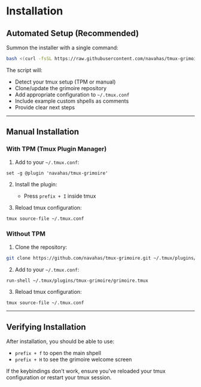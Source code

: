 # Installation

## Automated Setup (Recommended)

Summon the installer with a single command:

```bash
bash <(curl -fsSL https://raw.githubusercontent.com/navahas/tmux-grimoire/main/install.sh)
```

The script will:
- Detect your tmux setup (TPM or manual)
- Clone/update the grimoire repository
- Add appropriate configuration to `~/.tmux.conf`
- Include example custom shpells as comments
- Provide clear next steps

--- 
## Manual Installation

### With TPM (Tmux Plugin Manager)

1. Add to your `~/.tmux.conf`:

```tmux
set -g @plugin 'navahas/tmux-grimoire'
```

2. Install the plugin:
   - Press `prefix + I` inside tmux

3. Reload tmux configuration:

```bash
tmux source-file ~/.tmux.conf
```

### Without TPM

1. Clone the repository:

```bash
git clone https://github.com/navahas/tmux-grimoire.git ~/.tmux/plugins/tmux-grimoire
```

2. Add to your `~/.tmux.conf`:

```tmux
run-shell ~/.tmux/plugins/tmux-grimoire/grimoire.tmux
```

3. Reload tmux configuration:

```bash
tmux source-file ~/.tmux.conf
```

---
## Verifying Installation

After installation, you should be able to use:
- `prefix + f` to open the main shpell
- `prefix + H` to see the grimoire welcome screen

If the keybindings don't work, ensure you've reloaded your tmux configuration or restart your tmux session.

